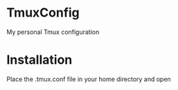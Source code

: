# TmuxConfig
My personal Tmux configuration

# Installation
Place the .tmux.conf file in your home directory and open 
